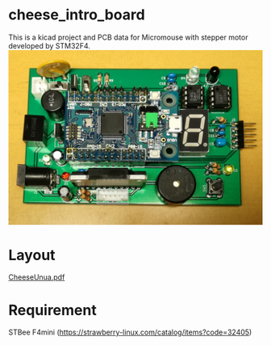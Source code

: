 # cheese\_intro\_board
This is a kicad project and PCB data for Micromouse with stepper motor developed by STM32F4.
![picture](BoardSampleV1.jpeg)
# Layout
[CheeseUnua.pdf](./CheeseUnua.pdf)
# Requirement
STBee F4mini (https://strawberry-linux.com/catalog/items?code=32405)
